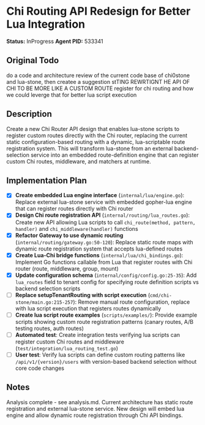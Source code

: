 # Chi Routing API Redesign for Better Lua Integration
**Status:** InProgress
**Agent PID:** 533341

## Original Todo
do a code and architecture review of the current code base of chi0stone and lua-stone, then createe a suggestion stTING REWRTIGNT HE API OF CHI TO BE MORE LIKE A CUSTOM ROUTE register for chi routing and how we could leverge that for better lua script execution

## Description
Create a new Chi Router API design that enables lua-stone scripts to register custom routes directly with the Chi router, replacing the current static configuration-based routing with a dynamic, lua-scriptable route registration system. This will transform lua-stone from an external backend-selection service into an embedded route-definition engine that can register custom Chi routes, middleware, and matchers at runtime.

## Implementation Plan
- [x] **Create embedded Lua engine interface** (`internal/lua/engine.go`): Replace external lua-stone service with embedded gopher-lua engine that can register routes directly with Chi router
- [x] **Design Chi route registration API** (`internal/routing/lua_routes.go`): Create new API allowing Lua scripts to call `chi_route(method, pattern, handler)` and `chi_middleware(handler)` functions  
- [x] **Refactor Gateway to use dynamic routing** (`internal/routing/gateway.go:50-120`): Replace static route maps with dynamic route registration system that accepts lua-defined routes
- [x] **Create Lua-Chi bridge functions** (`internal/lua/chi_bindings.go`): Implement Go functions callable from Lua that register routes with Chi router (route, middleware, group, mount)
- [x] **Update configuration schema** (`internal/config/config.go:25-35`): Add `lua_routes` field to tenant config for specifying route definition scripts vs backend selection scripts
- [ ] **Replace setupTenantRouting with script execution** (`cmd/chi-stone/main.go:215-257`): Remove manual route configuration, replace with lua script execution that registers routes dynamically
- [ ] **Create lua script route examples** (`scripts/examples/`): Provide example scripts showing custom route registration patterns (canary routes, A/B testing routes, auth routes)
- [ ] **Automated test**: Create integration tests verifying lua scripts can register custom Chi routes and middleware (`test/integration/lua_routing_test.go`)
- [ ] **User test**: Verify lua scripts can define custom routing patterns like `/api/v1/{version}/users` with version-based backend selection without core code changes

## Notes
Analysis complete - see analysis.md. Current architecture has static route registration and external lua-stone service. New design will embed lua engine and allow dynamic route registration through Chi API bindings.
